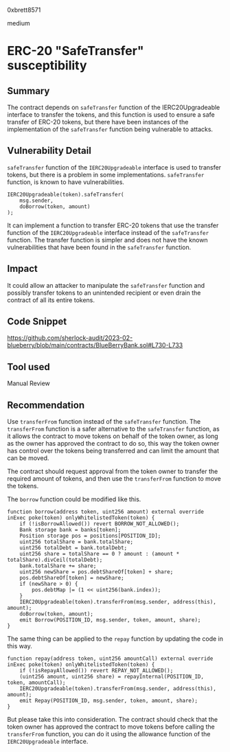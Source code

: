 0xbrett8571

medium

# ERC-20 "SafeTransfer" susceptibility

## Summary
The contract depends on `safeTransfer` function of the IERC20Upgradeable interface to transfer the tokens, and this function is used to ensure a safe transfer of ERC-20 tokens, but there have been instances of the implementation of the `safeTransfer` function being vulnerable to attacks.

## Vulnerability Detail
`safeTransfer` function of the `IERC20Upgradeable` interface is used to transfer tokens, but there is a problem in some implementations. `safeTransfer` function, is known to have vulnerabilities.
```solidity
IERC20Upgradeable(token).safeTransfer(
    msg.sender,
    doBorrow(token, amount)
);
```
It can implement a function to transfer ERC-20 tokens that use the transfer function of the `IERC20Upgradeable` interface instead of the `safeTransfer` function. The transfer function is simpler and does not have the known vulnerabilities that have been found in the `safeTransfer` function.

## Impact
It could allow an attacker to manipulate the `safeTransfer` function and possibly transfer tokens to an unintended recipient or even drain the contract of all its entire tokens.

## Code Snippet
https://github.com/sherlock-audit/2023-02-blueberry/blob/main/contracts/BlueBerryBank.sol#L730-L733

## Tool used

Manual Review

## Recommendation
Use `transferFrom` function instead of the `safeTransfer` function. The `transferFrom` function is a safer alternative to the `safeTransfer` function, as it allows the contract to move tokens on behalf of the token owner, as long as the owner has approved the contract to do so, this way the token owner has control over the tokens being transferred and can limit the amount that can be moved.

The contract should request approval from the token owner to transfer the required amount of tokens, and then use the `transferFrom` function to move the tokens. 

The `borrow` function could be modified like this.
```solidity
function borrow(address token, uint256 amount) external override inExec poke(token) onlyWhitelistedToken(token) {
    if (!isBorrowAllowed()) revert BORROW_NOT_ALLOWED();
    Bank storage bank = banks[token];
    Position storage pos = positions[POSITION_ID];
    uint256 totalShare = bank.totalShare;
    uint256 totalDebt = bank.totalDebt;
    uint256 share = totalShare == 0 ? amount : (amount * totalShare).divCeil(totalDebt);
    bank.totalShare += share;
    uint256 newShare = pos.debtShareOf[token] + share;
    pos.debtShareOf[token] = newShare;
    if (newShare > 0) {
        pos.debtMap |= (1 << uint256(bank.index));
    }
    IERC20Upgradeable(token).transferFrom(msg.sender, address(this), amount);
    doBorrow(token, amount);
    emit Borrow(POSITION_ID, msg.sender, token, amount, share);
}
```

The same thing can be applied to the `repay` function by updating the code in this way.
```solidity
function repay(address token, uint256 amountCall) external override inExec poke(token) onlyWhitelistedToken(token) {
    if (!isRepayAllowed()) revert REPAY_NOT_ALLOWED();
    (uint256 amount, uint256 share) = repayInternal(POSITION_ID, token, amountCall);
    IERC20Upgradeable(token).transferFrom(msg.sender, address(this), amount);
    emit Repay(POSITION_ID, msg.sender, token, amount, share);
}
```
But please take this into consideration. The contract should check that the token owner has approved the contract to move tokens before calling the `transferFrom` function, you can do it using the allowance function of the `IERC20Upgradeable` interface.